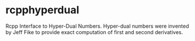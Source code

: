 # rcpphyperdual
Rcpp Interface to Hyper-Dual Numbers.
Hyper-dual numbers were invented by Jeff Fike to provide exact computation of first and second derivatives.
